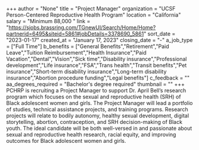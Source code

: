 +++
author = "None"
title = "Project Manager"
organization = "UCSF Person-Centered Reproductive Health Program"
location = "California"
salary = "Minimum 88,000 "
link = "https://sjobs.brassring.com/TGnewUI/Search/Home/Home?partnerid=6495&siteid=5861#jobDetails=3378690_5861"
sort_date = "2023-01-17"
created_at = "January 17, 2023"
closing_date = "-"
a_job_type = ["Full Time"]
b_benefits = ["General Benefits","Retirement","Paid Leave","Tuition Reimbursement","Health Insurance","Paid Vacation","Dental","Vision","Sick time","Disability insurance","Professional development","Life insurance","FSA","Trans health","Transit benefits","Pet insurance","Short-term disability insurance","Long-term disability insurance","Abortion procedure funding","Legal benefits"]
c_feedback = ""
aa_degrees_required = "Bachelor's degree required"
thumbnail = ""
+++
PCHRP is recruiting a Project Manager to support Dr. April Bell’s research program which focuses on the sexual and reproductive health (SRH) of Black adolescent women and girls.  The Project Manager will lead a portfolio of studies, technical assistance projects, and training programs. Research projects will relate to bodily autonomy, healthy sexual development, digital storytelling, abortion, contraception, and SRH decision-making of Black youth. The ideal candidate will be both well-versed in and passionate about sexual and reproductive health research, racial equity, and improving outcomes for Black adolescent women and girls.